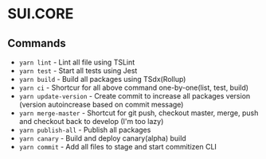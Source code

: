 # SUI.CORE

## Commands
- `yarn lint` - Lint all file using TSLint
- `yarn test` - Start all tests using Jest
- `yarn build` - Build all packages using TSdx(Rollup)
- `yarn ci` - Shortcur for all above command one-by-one(list, test, build)
- `yarn update-version` - Create commit to increase all packages version (version autoincrease based on commit message)
- `yarn merge-master` - Shortcut for git push, checkout master, merge, push and checkout back to develop (I'm too lazy)
- `yarn publish-all` - Publish all packages
- `yarn canary` - Build and deploy canary(alpha) build
- `yarn commit` - Add all files to stage and start commitizen CLI
